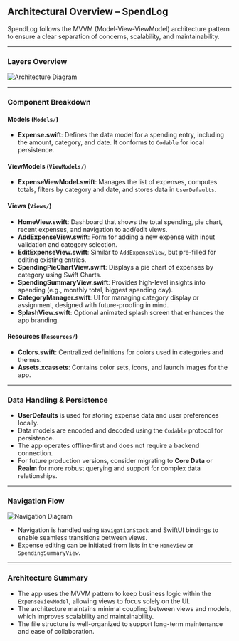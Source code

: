 ## Architectural Overview – SpendLog

SpendLog follows the MVVM (Model-View-ViewModel) architecture pattern to ensure a clear separation of concerns, scalability, and maintainability.

---

### Layers Overview

![Architecture Diagram](https://github.com/user-attachments/assets/2a3e4d88-d425-4322-a390-696d70c36a7b)

---

### Component Breakdown

#### Models (`Models/`)

- **Expense.swift**: Defines the data model for a spending entry, including the amount, category, and date. It conforms to `Codable` for local persistence.

#### ViewModels (`ViewModels/`)

- **ExpenseViewModel.swift**: Manages the list of expenses, computes totals, filters by category and date, and stores data in `UserDefaults`.

#### Views (`Views/`)

- **HomeView.swift**: Dashboard that shows the total spending, pie chart, recent expenses, and navigation to add/edit views.
- **AddExpenseView.swift**: Form for adding a new expense with input validation and category selection.
- **EditExpenseView.swift**: Similar to `AddExpenseView`, but pre-filled for editing existing entries.
- **SpendingPieChartView.swift**: Displays a pie chart of expenses by category using Swift Charts.
- **SpendingSummaryView.swift**: Provides high-level insights into spending (e.g., monthly total, biggest spending day).
- **CategoryManager.swift**: UI for managing category display or assignment, designed with future-proofing in mind.
- **SplashView.swift**: Optional animated splash screen that enhances the app branding.

#### Resources (`Resources/`)

- **Colors.swift**: Centralized definitions for colors used in categories and themes.
- **Assets.xcassets**: Contains color sets, icons, and launch images for the app.

---

### Data Handling & Persistence

- **UserDefaults** is used for storing expense data and user preferences locally.
- Data models are encoded and decoded using the `Codable` protocol for persistence.
- The app operates offline-first and does not require a backend connection.
- For future production versions, consider migrating to **Core Data** or **Realm** for more robust querying and support for complex data relationships.

---

### Navigation Flow

![Navigation Diagram](https://github.com/user-attachments/assets/6ebfedd3-072b-46cd-a794-5e1fa25c6591)

- Navigation is handled using `NavigationStack` and SwiftUI bindings to enable seamless transitions between views.
- Expense editing can be initiated from lists in the `HomeView` or `SpendingSummaryView`.

---

### Architecture Summary

- The app uses the MVVM pattern to keep business logic within the `ExpenseViewModel`, allowing views to focus solely on the UI.
- The architecture maintains minimal coupling between views and models, which improves scalability and maintainability.
- The file structure is well-organized to support long-term maintenance and ease of collaboration.
